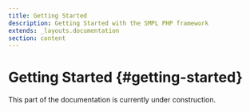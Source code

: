 ```yaml
---
title: Getting Started
description: Getting Started with the SMPL PHP framework
extends: _layouts.documentation
section: content
---
```


# Getting Started {#getting-started}

This part of the documentation is currently under construction.